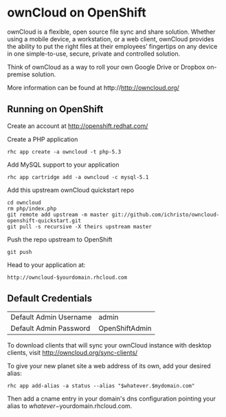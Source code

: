 ownCloud on OpenShift
=========================

ownCloud is a flexible, open source file sync and share solution. Whether using a mobile device, a workstation, or a web client, ownCloud provides the ability to put the right files at their employees’ fingertips on any device in one simple-to-use, secure, private and controlled solution.

Think of ownCloud as a way to roll your own Google Drive or Dropbox on-premise solution.

More information can be found at http://http://owncloud.org/

Running on OpenShift
--------------------

Create an account at http://openshift.redhat.com/

Create a PHP application

	rhc app create -a owncloud -t php-5.3

Add MySQL support to your application
    
	rhc app cartridge add -a owncloud -c mysql-5.1
    
Add this upstream ownCloud quickstart repo

	cd owncloud
	rm php/index.php
	git remote add upstream -m master git://github.com/ichristo/owncloud-openshift-quickstart.git
	git pull -s recursive -X theirs upstream master

Push the repo upstream to OpenShift

	git push        

Head to your application at:

	http://owncloud-$yourdomain.rhcloud.com

Default Credentials
-------------------
<table>
<tr><td>Default Admin Username</td><td>admin</td></tr>
<tr><td>Default Admin Password</td><td>OpenShiftAdmin</td></tr>
</table>

To download clients that will sync your ownCloud instance with desktop clients, visit http://owncloud.org/sync-clients/

To give your new planet site a web address of its own, add your desired alias:

	rhc app add-alias -a status --alias "$whatever.$mydomain.com"

Then add a cname entry in your domain's dns configuration pointing your alias to $whatever-$yourdomain.rhcloud.com.